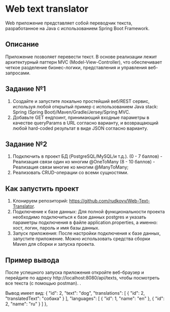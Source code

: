# Web text translator
Web приложение представляет собой переводчик текста, разработанное на Java с использованием Spring Boot Framework. 
## Описание
Приложение позволяет перевести текст. В основе реализации лежит архитектурный паттерн MVC (Model-View-Controller), что обеспечивает четкое разделение бизнес-логики, представления и управления веб-запросами.
## Задание №1
1. Создайте и запустите локально простейший веб/REST сервис, используя любой открытый пример с использованием Java stack: Spring (Spring Boot)/Maven/Gradle/Jersey/Spring MVC.
2. Добавьте GET ендпоинт, принимающий входные параметры в качестве queryParams в URL согласно варианту, и возвращающий любой hard-coded результат в виде JSON согласно варианту.

## Задание №2
1. Подключить в проект БД (PostgreSQL/MySQL/и т.д.). (0 - 7 баллов) - Реализация связи один ко многим @OneToMany (8 - 10 баллов) - Реализация связи многие ко многим @ManyToMany;
2. Реализовать CRUD-операции со всеми сущностями.

## Как запустить проект
1. Клонируем репозиторий: https://github.com/rudkovv/Web-Text-Translator.
2. Подключение к базе данных: Для полной функциональности проекта необходимо подключиться к базе данных postgres и указать параметры подключения в файле application.properties, а именно: хост, логин, пароль и имя базы данных.
3. Запуск приложения: После настройки подключения к базе данных, запустите приложение. Можно использовать средства сборки Maven для сборки и запуска проекта.

## Пример вывода
После успешного запуска приложения откройте веб-браузер и перейдите по адресу http://localhost:8080/api/texts, чтобы посмотреть все текста (с помощью postman). .

Вывод имеет вид:
  {
        "id": 2,
        "text": "dog",
        "translations": [
            {
                "id": 2,
                "translatedText": "собака"
            }
        ],
        "languages": [
            {
                "id": 1,
                "name": "en"
            },
            {
                "id": 2,
                "name": "ru"
            }
        ]
    },

